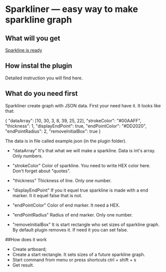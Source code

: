 # Sparkliner — easy way to make sparkline graph

## What will you get
[Sparkline is ready](./sparkline-example.png)

## How instal the plugin
Detailed instruction you will find here.

## What do you need first
Sparkliner create graph with JSON data. First your need have it. It looks like that:

{
  "dataArray": [10, 30, 3, 8, 39, 25, 22],
  "strokeColor": "#00AAFF",
  "thickness": 1,
  "displayEndPoint": true,
  "endPointColor": "#DD2020",
  "endPointRadius": 2,
  "removeInitialBox": true
}

The data is in file called example.json (in the plugin folder).

- "dataArray"
It's that what we will make a sparkline. Data is int's array. Only numbers.

- "strokeColor"
Color of sparkline. You need to write HEX color here. Don't forget about "quotes".

- "thickness"
Thickness of line. Only one number.

- "displayEndPoint"
If you it equel true sparkline is made with a end marker. It it equel false that is not.

- "endPointColor"
Color of end marker. It need a HEX.

- "endPointRadius"
Radius of end marker. Only one number.

- "removeInitialBox"
It is start rectangle who set sizes of sparkline graph. By default plugin removes it. If need it you can set false.

##How does it work
- Create artboard;
- Create a start rectangle. It sets sizes of a future sparkline graph.
- Start command from menu or press shortcuts ctrl + shift + s
- Get result.
